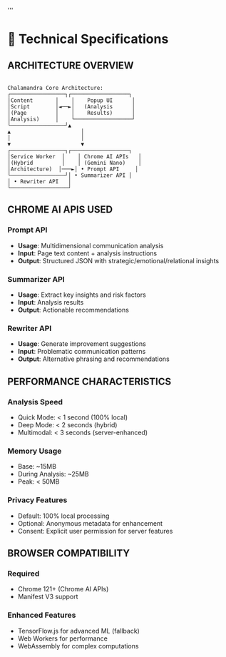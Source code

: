 '''
# 🔧 Technical Specifications

## ARCHITECTURE OVERVIEW

```

Chalamandra Core Architecture:
┌─────────────────┐┌──────────────────┐
│Content       │    │    Popup UI      │
│Script        │◄──►│   (Analysis      │
│(Page         │    │    Results)      │
│Analysis)     │    └──────────────────┘
└─────────────────┘▲
▲                      │
│                      │
▼                      ▼
┌─────────────────┐┌──────────────────┐
│Service Worker  │    │ Chrome AI APIs   │
│(Hybrid         │    │ (Gemini Nano)    │
│Architecture)  │───►│ • Prompt API     │
└─────────────────┘│ • Summarizer API │
│ • Rewriter API   │
└──────────────────┘

```

## CHROME AI APIS USED

### Prompt API
- **Usage**: Multidimensional communication analysis
- **Input**: Page text content + analysis instructions
- **Output**: Structured JSON with strategic/emotional/relational insights

### Summarizer API  
- **Usage**: Extract key insights and risk factors
- **Input**: Analysis results
- **Output**: Actionable recommendations

### Rewriter API
- **Usage**: Generate improvement suggestions
- **Input**: Problematic communication patterns
- **Output**: Alternative phrasing and recommendations

## PERFORMANCE CHARACTERISTICS

### Analysis Speed
- Quick Mode: < 1 second (100% local)
- Deep Mode: < 2 seconds (hybrid)
- Multimodal: < 3 seconds (server-enhanced)

### Memory Usage
- Base: ~15MB
- During Analysis: ~25MB
- Peak: < 50MB

### Privacy Features
- Default: 100% local processing
- Optional: Anonymous metadata for enhancement
- Consent: Explicit user permission for server features

## BROWSER COMPATIBILITY

### Required
- Chrome 121+ (Chrome AI APIs)
- Manifest V3 support

### Enhanced Features
- TensorFlow.js for advanced ML (fallback)
- Web Workers for performance
- WebAssembly for complex computations
```
